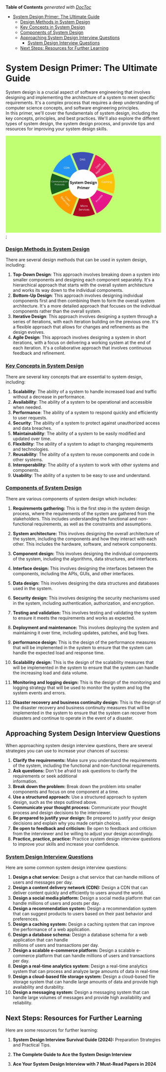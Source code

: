 **Table of Contents** _generated with [DocToc](https://github.com/thlorenz/doctoc)_

- [System Design Primer: The Ultimate Guide](#system-design-primer-the-ultimate-guide)
  - [<u>Design Methods in System Design</u>](#udesign-methods-in-system-designu)
  - [<u>Key Concepts in System Design</u>](#ukey-concepts-in-system-designu)
  - [<u>Components of System Design</u>](#ucomponents-of-system-designu)
  - [Approaching System Design Interview Questions](#approaching-system-design-interview-questions)
    - [<u>System Design Interview Questions</u>](#usystem-design-interview-questionsu)
  - [Next Steps: Resources for Further Learning](#next-steps-resources-for-further-learning)

# System Design Primer: The Ultimate Guide

System design is a crucial aspect of software engineering that involves designing and implementing the architecture of a system to
meet specific requirements. It's a complex process that requires a deep understanding of computer science concepts,
and software engineering principles.  
In this primer, we'll cover the fundamentals of system design, including the key concepts, principles,
and best practices. We'll also explore the different types of system design, the system design process,
and provide tips and resources for improving your system design skills.

![an image of system design primer](./system%20design%20primer.webp);

### <u>Design Methods in System Design</u>

There are several design methods that can be used in system design, including:

1. **Top-Down Design**: This approach involves breaking down a system into smaller components and designing
   each component separately. It's a hierarchical approach that starts with the overall system architecture
   and works its way down to the individual components.
2. **Bottom-Up Design**: This approach involves designing individual components first and then combining them
   to form the overall system architecture. It's a more detailed approach that focuses on the individual components
   rather than the overall system.
3. **Iterative Design**: This approach involves designing a system through a series of iterations, with
   each iteration building on the previous one. It's a flexible approach that allows for changes and
   refinements as the design evolves.
4. **Agile Design**: This approach involves designing a system in short iterations, with a focus
   on delivering a working system at the end of each iteration. It's a collaborative approach that
   involves continuous feedback and refinement.

### <u>Key Concepts in System Design</u>

There are several key concepts that are essential to system design, including:

1. **Scalability**: The ability of a system to handle increased load and traffic without a
   decrease in performance.
2. **Availability**: The ability of a system to be operational and accessible when needed.
3. **Performance**: The ability of a system to respond quickly and efficiently to user requests.
4. **Security**: The ability of a system to protect against unauthorized access and data breaches.
5. **Maintainability**: The ability of a system to be easily modified and updated over time.
6. **Flexibility**: The ability of a system to adapt to changing requirements and
   technologies.
7. **Reusability**: The ability of a system to reuse components and code in other systems.
8. **Interoperability**: The ability of a system to work with other systems and components.
9. **Usability**: The ability of a system to be easy to use and understand.

### <u>Components of System Design</u>

There are various components of system design which includes:

1.  **Requirements gathering:** This is the first step in the system design process, where the requirements of the system are gathered from the stakeholders. This includes understanding the functional and non-functional requirements, as well as the constraints and assumptions.

2.  **System architecture:** This involves designing the overall architecture of the system, including the components and how they interact with each other. This includes the hardware, software, and network components.
3.  **Component design:** This involves designing the individual components of the system, including the algorithms, data structures, and interfaces.
4.  **Interface design:** This involves designing the interfaces between the components, including the APIs,
    GUIs, and other interfaces.
5.  **Data design:** This involves designing the data structures and databases used in the system.
6.  **Security design:** This involves designing the security mechanisms used in the system, including
    authentication, authorization, and encryption.
7.  **Testing and validation:** This involves testing and validating the system to ensure it meets the
    requirements and works as expected.
8.  **Deployment and maintenance:** This involves deploying the system and maintaining it over time, including updates, patches, and bug fixes.
9.  **performance design:** This is the design of the performance measures that will be implemented in the system to ensure that the system can handle the expected load and response time.
10. **Scalability design:** This is the design of the scalability measures that will be implemented in the system to ensure that the system can handle the increasing load and data volume.
11. **Monitoring and logging design:** This is the design of the monitoring and logging strategy that will be used to monitor the system and log the system events and errors.
12. **Disaster recovery and business continuity design:** This is the design of the disaster recovery and business continuity measures that will be implemented in the system to ensure that the system can recover from disasters and continue to operate in the event of a disaster.

## Approaching System Design Interview Questions

When approaching system design interview questions, there are several strategies you can use to increase your chances of success:

1. **Clarify the requirements:** Make sure you understand the requirements of the system, including the functional and non-functional requirements.
2. **Ask questions:** Don't be afraid to ask questions to clarify the requirements or seek additional  
   information.
3. **Break down the problem:** Break down the problem into smaller components and focus on one component
   at a time.
4. **Use a structured approach:** Use a structured approach to system design, such as the steps
   outlined above.
5. **Communicate your thought process:** Communicate your thought process and design decisions to the interviewer.
6. **Be prepared to justify your design:** Be prepared to justify your design decisions and explain why
   you made certain choices.
7. **Be open to feedback and criticism:** Be open to feedback and criticism from the interviewer and be willing to adjust your design accordingly.
8. **Practice, practice, practice:** Practice system design interview questions to improve your skills and increase your confidence.

### <u>System Design Interview Questions</u>

Here are some common system design interview questions:

1. **Design a chat service:** Design a chat service that can handle millions of users and messages
   per day.
2. **Design a content delivery network (CDN):** Design a CDN that can deliver content quickly and efficiently to users around the world.
3. **Design a social media platform:** Design a social media platform that can handle millions of users
   and posts per day.
4. **Design a recommendation system:** Design a recommendation system that can suggest products to users based on
   their past behavior and preferences.
5. **Design a caching system:** Design a caching system that can improve the performance of a web
   application.
6. **Design a database schema:** Design a database schema for a web application that can handle  
   millions of users and transactions per day.
7. **Design a scalable e-commerce platform:** Design a scalable e-commerce platform that can handle
   millions of users and transactions per day.
8. **Design a real-time analytics system:** Design a real-time analytics system that can process and
   analyze large amounts of data in real-time
9. **Design a cloud-based file storage system:** Design a cloud-based file storage system that can
   handle large amounts of data and provide high availability and durability.
10. **Design a messaging system:** Design a messaging system that can handle large volumes of messages
    and provide high availability and reliability.

## Next Steps: Resources for Further Learning

Here are some resources for further learning:

1. **System Design Interview Survival Guide (2024):** Preparation Strategies and Practical Tips.

2. **The Complete Guide to Ace the System Design Interview**
3. **Ace Your System Design Interview with 7 Must-Read Papers in 2024**

